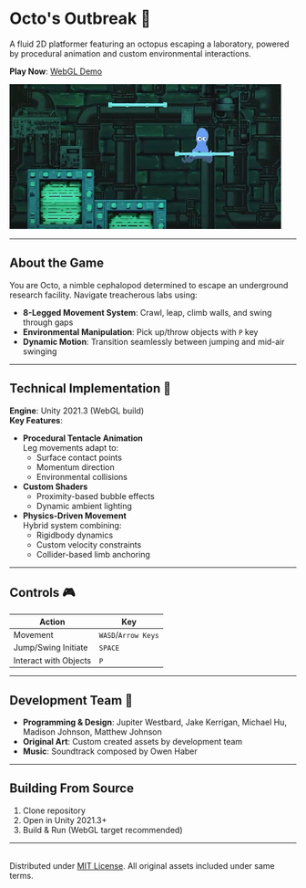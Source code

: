 # Octo's Outbreak 🐙  
 A fluid 2D platformer featuring an octopus escaping a laboratory, powered by procedural animation and custom environmental interactions.  

**Play Now**: [WebGL Demo](https://madisonj5.itch.io/octosoutbreak)  

![Game Preview](screenshot.png)

---

## About the Game  
You are Octo, a nimble cephalopod determined to escape an underground research facility. Navigate treacherous labs using:  
- **8-Legged Movement System**: Crawl, leap, climb walls, and swing through gaps  
- **Environmental Manipulation**: Pick up/throw objects with `P` key  
- **Dynamic Motion**: Transition seamlessly between jumping and mid-air swinging  

---

## Technical Implementation 🔧  
**Engine**: Unity 2021.3 (WebGL build)  
**Key Features**:  
- **Procedural Tentacle Animation**  
  Leg movements adapt to:  
  - Surface contact points  
  - Momentum direction  
  - Environmental collisions  
- **Custom Shaders**  
  - Proximity-based bubble effects  
  - Dynamic ambient lighting  
- **Physics-Driven Movement**  
  Hybrid system combining:  
  - Rigidbody dynamics  
  - Custom velocity constraints  
  - Collider-based limb anchoring  

---

## Controls 🎮  
| Action                | Key                 |  
|-----------------------|---------------------|  
| Movement              | `WASD`/`Arrow Keys` |  
| Jump/Swing Initiate   | `SPACE`             |  
| Interact with Objects | `P`                 |  

---

## Development Team 👥  
- **Programming & Design**: Jupiter Westbard, Jake Kerrigan, Michael Hu, Madison Johnson, Matthew Johnson  
- **Original Art**: Custom created assets by development team
- **Music**: Soundtrack composed by Owen Haber

---

## Building From Source  
1. Clone repository  
2. Open in Unity 2021.3+  
3. Build & Run (WebGL target recommended)  

---

\
Distributed under [MIT License](LICENSE). All original assets included under same terms.  